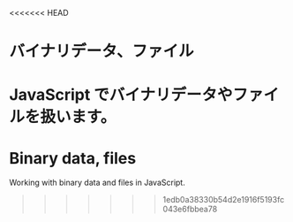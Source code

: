 <<<<<<< HEAD
# バイナリデータ、ファイル

JavaScript でバイナリデータやファイルを扱います。
=======
# Binary data, files

Working with binary data and files in JavaScript.
>>>>>>> 1edb0a38330b54d2e1916f5193fc043e6fbbea78
